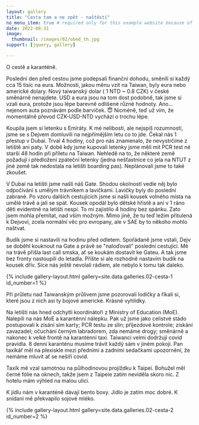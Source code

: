 ```yaml
---
layout: gallery
title: "Cesta tam a ne zpět - naštěstí"
no_menu_item: true # required only for this example website because of menu construction
date: 2022-08-31
image:
  thumbnail: /images/02/obed_th.jpg
support: [jquery, gallery]

---
```



O cestě a karanténě.

Poslední den před cestou jsme podepsali finanční dohodu, směnili si každý cca 15 tisíc na eura. Možnosti, jakou měnu vzít na Taiwan, byly eura nebo americké dolary. Nový taiwanský dolar ( 1 NTD ~ 0.8 CZK) v české směnárně nenajdete. USD a eura jsou na tom dost podobně, tak jsme si vzali eura, protože jsou lépe barevně odlišené různé hodnoty. Ano... nejenom auta poznávám podle barviček. :innocent: Nicméně, teď už vím, že momentálně převod CZK-USD-NTD vychází o trochu lépe.

Koupila jsem si letenku s Emiráty. K mé nelibosti, ale nejspíš rozumnosti, jsme se s Dejvem domluvili na nejpřímějším letu co to jde. Čekal nás 1 přestup v Dubai. Trval 4 hodiny, což pro nás znamenalo, že nevystrčíme z letiště ani paty. V době kdy jsme kupovali letenky jsme měli mít PCR test né starší 48 hodin při příletu na Taiwan. Nehledě na to, že některé země požadují i předložení zpáteční letenky (jedna nešťastnice co jela na NTUT z jiné země tak nedostala na letišti boarding pas). Neplánovali jsme to také zkoušet. 


V Dubai na letišti jsme našli náš Gate. Shodou okolností vedle něj bylo odpočívání s umělým trávníkem a lavičkami. Lavičky byly do poslední zabrané. Po vzoru dalších cestujících jsme si našli kousek volného místa na umělé trávě a jali se spát. Kousek opodál bylo dětské hřistě a ani v 1 ráno děti evidentně na letišti nespí. To mi zajistilo 4 hodiny bez spánku. Zato jsem mohla přemítat, nad vším možným. Mimo jiné, že tu teď ležím přitulená k Dejvovi, zcela normální věc pro evropany, ale v SAE by to někoho mohlo naštvat. 

Budík jsme si nastavili na hodinu před odletem. Spořádaně jsme vstali, Dejv se doběhl kouknout na Gate a právě se "naloďovali" poslední cestující. Mě na trávě přišla last call smska, ať se koukám dostavit ke Gateu. A tak jsme bez fronty nastoupili do letadla. Příšte si ale rozhodně nastavím budík na kousek dřív. Sice nás ještě nevolali rádiem, ale nebylo k tomu tak daleko.

{% include gallery-layout.html gallery=site.data.galleries.02-cesta-1 id_number=1         %}

Při průletu nad Taiwanským průlivem jsme pozorovali lodičky a říkali si, které jsou z nich asi ty bojové americké. Krásné vyhlídky.

Na letišti nás hned odchytli koordinátoři z Ministry of Education (MoE). Nalepili na nás MoE a karanténní nálepku. Pak už jsme jako celistvé stádo postupovali k zísání sim karty; PCR testu ze slin; příjezdové kontrole; získání zavazadel; očuchání černým labradorem, zda nemáme drogy; směnárně a nakonec k velké frontě na karanténní taxi. Taiwanci velmi dodržují covid pravidla. 8 denní karanténu musíme trávit každý sám v jiném pokoji. Pan taxikář měl na plexiskle mezi předními a zadními sedačkami upozornění, že nemáme mluvit ať se nešíří covid. 


Taxík mě vzal samotnou na půlhodinovou projíždku k Taipei. Bohužel měl černé fólie na oknech, takže jsem z Taipeie zatím neviděla skoro nic. Z hotelu mám výhled na malou ulici. 


K jídlu nám v karanténě dávají bento boxy. Jídlo je zatím moc dobré. K snídani mě překvapilo sojové mléko.

{% include gallery-layout.html gallery=site.data.galleries.02-cesta-2     id_number=2 %}

